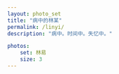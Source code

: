 ```yaml
---
layout: photo_set
title: "病中的林某"
permalink: /linyi/
description: "病中。时间中。失忆中。"

photos:
    set: 林易
    size: 3
---
```

